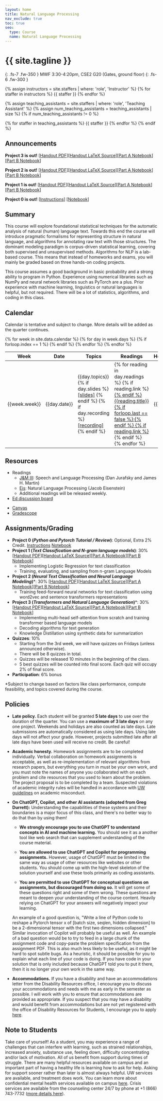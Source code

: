 ```yaml
---
layout: home
title: Natural Language Processing
nav_exclude: true
toc: true
seo:
  type: Course
  name: Natural Language Processing
---
```


# {{ site.tagline }}
{: .fs-7 .fw-350 }
MWF 3:30-4:20pm, CSE2 G20 (Gates, ground floor)
{: .fs-6 .fw-300 }

{% assign instructors = site.staffers | where: 'role', 'Instructor' %}
{% for staffer in instructors %}
{{ staffer }}
{% endfor %}

{% assign teaching_assistants = site.staffers | where: 'role', 'Teaching Assistant' %}
{% assign num_teaching_assistants = teaching_assistants | size %}
{% if num_teaching_assistants != 0 %}

{% for staffer in teaching_assistants %}
{{ staffer }}
{% endfor %}
{% endif %}

<!-- Office hours are available on Zoom by appointment. -->

## Announcements

**Project 3 is out!** [[Handout PDF](https://drive.google.com/file/d/1bwFwaqrCm_te1PoNtwbU0m1dqHFXo7VQ/view?usp=sharing)][[Handout LaTeX Source](https://www.overleaf.com/read/wdzcrxhccjpx#d8ed35)][[Part A Notebook](https://drive.google.com/file/d/1-sxDCG78Ao0z0f66T9EVmKeGmkK3u44P/view?usp=sharing)][[Part B Notebook](https://drive.google.com/file/d/1rW6qLMkWl7kJmWb8nwiyvBgLLmGzrsH7/view?usp=sharing)]


**Project 2 is out!** [[Handout PDF](https://drive.google.com/file/d/1DsQ2fk3PSSlFP95WjTMFrHkA-S4gDrRU/view?usp=sharing)][[Handout LaTeX Source](https://www.overleaf.com/read/bgfvtnmrttnh#3a9f80)][[Part A Notebook](https://colab.research.google.com/drive/1iwEpBA8p0TRi46rt_Xf3ZxT7YjZM6muz)][[Part B Notebook](https://colab.research.google.com/drive/1xxU5zhMGYmcdRhUlk6BLsODdxbXOva3v)]


**Project 1 is out!** [[Handout PDF](https://drive.google.com/file/d/142tG2zCQRliiO5gLxTSwn4yHxUeSZzCS/view?usp=sharing)][[Handout LaTeX Source](https://www.overleaf.com/read/smbwhtdhctbd#548d83)][[Part A Notebook](https://colab.research.google.com/drive/1J6p16NjwUHJhtGXHxfNPiMsf0G-ANNza?usp=sharing)][[Part B Notebook](https://colab.research.google.com/drive/1xvbwMoO9k3pDeHUJUOG-hnlDApsx0f9u#scrollTo=laxqpkl_eji0)]

**Project 0 is out!** [[Instructions](https://drive.google.com/file/d/1hiZ278EJCRp0iJntYO4c2tyZOzI4SLSP/view?usp=sharing)] [[Notebook](https://colab.research.google.com/drive/1PAUlmIZMcxsKME0UlBCLf8HtQU2rcs5Q)]


<!-- - Please fill out [this feedback form](https://forms.gle/dQ5s8e8Satc6Ww797) so we know how to improve. Thank you! -->
  
## Summary

This course will explore foundational statistical techniques for the automatic analysis of natural (human) language text. Towards this end the course will introduce pragmatic formalisms for representing structure in natural language, and algorithms for annotating raw text with those structures. The dominant modeling paradigm is corpus-driven statistical learning, covering both supervised and unsupervised methods. Algorithms for NLP is a lab-based course. This means that instead of homeworks and exams, you will mainly be graded based on three hands-on coding projects.

This course assumes a good background in basic probability and a strong ability to program in Python. Experience using numerical libraries such as NumPy and neural network libraries such as PyTorch are a plus. Prior experience with machine learning, linguistics or natural languages is helpful, but not required. There will be a lot of statistics, algorithms, and coding in this class.

## Calendar

Calendar is tentative and subject to change. More details will be added as the quarter continues.

<table>
  <thead>
  <tr>
    <th>Week</th>
    <th>Date</th>
    <th width="30%">Topics</th>
    <th width="20%">Readings</th>
    <th width="13%">Homeworks</th>
  </tr>
  </thead>
  <tbody>
  {% for week in site.data.calendar %}
    {% for day in week.days %}
      <tr>
        {% if forloop.index == 1 %}
        <td rowspan="{{week.size}}">{{week.week}}</td>
        {% endif %}
        <td>{{day.date}}</td>
        <td class="cal-content">
          {{day.topics}}
          <br>
          {% if day.slides %}
            <a href="{{day.slides}}" class="cal-content-link">[slides]</a>
          {% endif %}
          {% if day.recording %}
            <a href="{{day.recording}}" class="cal-content-link">[recording]</a>
          {% endif %}
        </td>
        <td class="cal-content">
          {% for reading in day.readings %}
            {% if reading.link %}<a href="{{reading.link}}" class="cal-content-link">{% endif %}
              {{reading.title}}{% if forloop.last == false %};{% endif %}
            {% if reading.link %}</a>{% endif %}
          {% endfor %}
        </td>
        <td class="cal-content">{{day.due}}</td>
      </tr>
    {% endfor %}
  {% endfor %}
  </tbody>
</table>

## Resources

* Readings
  - [J&M III](https://web.stanford.edu/~jurafsky/slp3/): Speech and Language Processing (Dan Jurafsky and James H. Martin)
  - [Eis](https://github.com/jacobeisenstein/gt-nlp-class/blob/master/notes/eisenstein-nlp-notes.pdf): Natural Language Processing (Jacob Eisenstein)
  - Additional readings will be released weekly.
* [Ed discussion board](https://edstem.org/us/courses/66186/discussion/)
<!-- * Zoom link -->
* [Canvas](https://canvas.uw.edu/courses/1746465)
* [Gradescope](https://www.gradescope.com/courses/858262)

## Assignments/Grading

<!-- 
* Project 1 (sequence classification): 30%
    - We will build a system for automatically classifying song lyrics comments by era. 
    - Specifically, we build machine learning _text classifiers_, including both generative and discriminative models, and explore techniques to improve the models.
* Project 2 (sequence labeling): 30%
    - We focus on sequence labeling with _Hidden Markov Models_ and some simple deep learning based models. 
    - Our task is part-of-speech tagging on English and Norwegian from the Universal Dependencies dataset.
    - We will cover the _Viterbi algorithm_.
* Project 3 (dependency parsing): 30%
    - We will implement a transition-based _dependency parser_.
    - The algorithm would be new and specific to the dependency parsing problem, but the underlying building blocks of the method are still some neural network modules covered in P1 and P2.

-->
* **Project 0 (*Python and Pytorch Tutorial / Review*)**: Optional, Extra 2% Credit. [Instructions](https://drive.google.com/file/d/1hiZ278EJCRp0iJntYO4c2tyZOzI4SLSP/view?usp=sharing) [Notebook](https://colab.research.google.com/drive/1PAUlmIZMcxsKME0UlBCLf8HtQU2rcs5Q)
* **Project 1 (*Text Classification and N-gram language models*)**: 30% [[Handout PDF](https://drive.google.com/file/d/142tG2zCQRliiO5gLxTSwn4yHxUeSZzCS/view?usp=sharing)][[Handout LaTeX Source](https://www.overleaf.com/read/smbwhtdhctbd#548d83)][[Part A Notebook](https://colab.research.google.com/drive/1J6p16NjwUHJhtGXHxfNPiMsf0G-ANNza?usp=sharing)][[Part B Notebook](https://colab.research.google.com/drive/1xvbwMoO9k3pDeHUJUOG-hnlDApsx0f9u#scrollTo=laxqpkl_eji0)]
    - Implementing Logistic Regression for text classification
    - Training, evaluating, and sampling from n-gram Language Models
* **Project 2 (*Neural Text Classification and Neural Language Modeling*)***: 30% [[Handout PDF](https://drive.google.com/file/d/1DsQ2fk3PSSlFP95WjTMFrHkA-S4gDrRU/view?usp=sharing)][[Handout LaTeX Source](https://www.overleaf.com/read/bgfvtnmrttnh#3a9f80)][[Part A Notebook](https://colab.research.google.com/drive/1iwEpBA8p0TRi46rt_Xf3ZxT7YjZM6muz)][[Part B Notebook](https://colab.research.google.com/drive/1xxU5zhMGYmcdRhUlk6BLsODdxbXOva3v)]
    - Training feed-forward neural networks for text classification using word2vec and sentence transformers representations
* **Project 3 (*Transformers and Natural Language Generation*)***: 30% [[Handout PDF](https://drive.google.com/file/d/1bwFwaqrCm_te1PoNtwbU0m1dqHFXo7VQ/view?usp=sharing)][[Handout LaTeX Source](https://www.overleaf.com/read/wdzcrxhccjpx#d8ed35)][[Part A Notebook](https://drive.google.com/file/d/1-sxDCG78Ao0z0f66T9EVmKeGmkK3u44P/view?usp=sharing)][[Part B Notebook](https://drive.google.com/file/d/1rW6qLMkWl7kJmWb8nwiyvBgLLmGzrsH7/view?usp=sharing)]
    - Implementing multi-head self-attention from scratch and training transformer based language models
    - Decoding algorithms for text generation
    - Knowledge Distillation using synthetic data for summarization 
* **Quizzes**: 10%
    - Starting from the 3rd week, we will have quizzes on Fridays (unless announced otherwise).
    - There will be 8 quizzes in total.
    - Quizzes will be released 10 minutes in the beginning of the class.
    - 5 best quizzes will be counted into final score. Each quiz will occupy 2% of final score. 
* **Participation**: 6% bonus

*Subject to change based on factors like class performance, compute feasibility, and topics covered during the course.


## Policies

* **Late policy.** Each student will be granted **5 late days** to use over the duration of the quarter. You can use a **maximum of 3 late days** on any one project. Weekends and holidays are also counted as late days. Late submissions are automatically considered as using late days. Using late days will not affect your grade. However, projects submitted late after all late days have been used will receive no credit. Be careful!

* **Academic honesty.** Homework assignments are to be completed individually. Verbal collaboration on homework assignments is acceptable, as well as re-implementation of relevant algorithms from research papers, but everything you turn in must be your own work, and you must note the names of anyone you collaborated with on each problem and cite resources that you used to learn about the problem. The project proposal is to be completed by a team. Suspected violations of academic integrity rules will be handled in accordance with [UW guidelines](https://www.washington.edu/cssc/for-students/overview-of-the-student-conduct-process/) on academic misconduct.

* **On ChatGPT, Copilot, and other AI assistants (adopted from Greg Durrett):** Understanding the capabilities of these systems and their boundaries is a major focus of this class, and there's no better way to do that than by using them!

    - **We strongly encourage you to use ChatGPT to understand concepts in AI and machine learning.** You should see it as a another tool like web search that can supplement understanding of the course material.

    - **You are allowed to use ChatGPT and Copilot for programming assignments.** However, usage of ChatGPT must be limited in the same way as usage of other resources like websites or other students. You should come up with the high-level skeleton of the solution yourself and use these tools primarily as coding assistants.

    - **You are permitted to use ChatGPT for conceptual questions on assignments, but discouraged from doing so.** It will get some of these questions right and some of them wrong. These questions are meant to deepen your understanding of the course content. Heavily relying on ChatGPT for your answers will negatively impact your learning.

  An example of a good question is, "Write a line of Python code to reshape a Pytorch tensor x of [batch size, seqlen, hidden dimension] to be a 2-dimensional tensor with the first two dimensions collapsed." Similar invocation of Copilot will probably be useful as well. An example of a bad question would be to try to feed in a large chunk of the assignment code and copy-paste the problem specification from the assignment PDF. This is also much less likely to be useful, as it might be hard to spot subtle bugs. As a heuristic, it should be possible for you to explain what each line of your code is doing. If you have code in your solution that is only included because ChatGPT told you to put it there, then it is no longer your own work in the same way.

* **Accommodations.** If you have a disability and have an accommodations letter from the Disability Resources office, I encourage you to discuss your accommodations and needs with me as early in the semester as possible. I will work with you to ensure that accommodations are provided as appropriate. If you suspect that you may have a disability and would benefit from accommodations but are not yet registered with the office of Disability Resources for Students, I encourage you to apply [here](https://denali.accessiblelearning.com/Washington/ApplicationStudent.aspx).

## Note to Students

Take care of yourself! As a student, you may experience a range of challenges that can interfere with learning, such as strained relationships, increased anxiety, substance use, feeling down, difficulty concentrating and/or lack of motivation. All of us benefit from support during times of struggle. There are many helpful resources available on campus and an important part of having a healthy life is learning how to ask for help. Asking for support sooner rather than later is almost always helpful. UW services are available, and treatment does work. You can learn more about confidential mental health services available on campus [here](https://www.washington.edu/counseling/). Crisis services are available from the counseling center 24/7 by phone at +1 (866) 743-7732 ([more details here](https://www.washington.edu/counseling/services/crisis/)).
